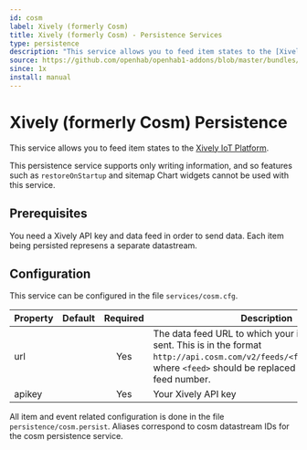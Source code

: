 ```yaml
---
id: cosm
label: Xively (formerly Cosm)
title: Xively (formerly Cosm) - Persistence Services
type: persistence
description: "This service allows you to feed item states to the [Xively IoT Platform](https://www.xively.com/)."
source: https://github.com/openhab/openhab1-addons/blob/master/bundles/persistence/org.openhab.persistence.cosm/README.md
since: 1x
install: manual
---
```


<!-- Attention authors: Do not edit directly. Please add your changes to the appropriate source repository -->


# Xively (formerly Cosm) Persistence

This service allows you to feed item states to the [Xively IoT Platform](https://www.xively.com/).

This persistence service supports only writing information, and so features such as `restoreOnStartup` and sitemap Chart widgets cannot be used with this service.

## Prerequisites

You need a Xively API key and data feed in order to send data. Each item being persisted represens a separate datastream.

## Configuration

This service can be configured in the file `services/cosm.cfg`.

| Property | Default | Required | Description |
|----------|---------|:--------:|-------------|
| url      |         |   Yes    | The data feed URL to which your item states will be sent.  This is in the format `http://api.cosm.com/v2/feeds/<feed>/datastreams/`, where `<feed>` should be replaced with your data feed number. |
| apikey   |         |   Yes    | Your Xively API key |

All item and event related configuration is done in the file `persistence/cosm.persist`. Aliases correspond to cosm datastream IDs for the cosm persistence service.

<DocPreviousVersions/>
<EditPageLink/>
